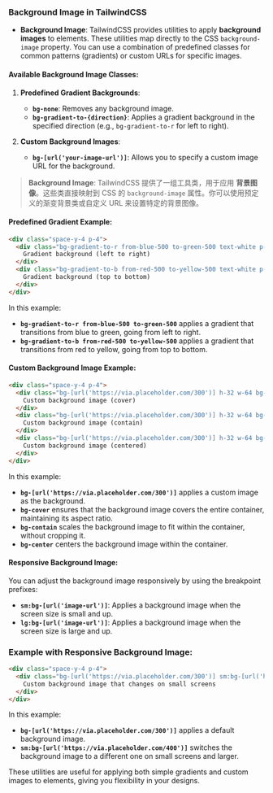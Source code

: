 ### Background Image in TailwindCSS

- **Background Image**: TailwindCSS provides utilities to apply **background images** to elements. These utilities map directly to the CSS `background-image` property. You can use a combination of predefined classes for common patterns (gradients) or custom URLs for specific images.

#### Available Background Image Classes:
1. **Predefined Gradient Backgrounds**:
   - **`bg-none`**: Removes any background image.
   - **`bg-gradient-to-{direction}`**: Applies a gradient background in the specified direction (e.g., `bg-gradient-to-r` for left to right).
   
2. **Custom Background Images**:
   - **`bg-[url('your-image-url')]`**: Allows you to specify a custom image URL for the background.

> **Background Image**: TailwindCSS 提供了一组工具类，用于应用 **背景图像**。这些类直接映射到 CSS 的 `background-image` 属性。你可以使用预定义的渐变背景类或自定义 URL 来设置特定的背景图像。

#### Predefined Gradient Example:
```html
<div class="space-y-4 p-4">
  <div class="bg-gradient-to-r from-blue-500 to-green-500 text-white p-4">
    Gradient background (left to right)
  </div>
  <div class="bg-gradient-to-b from-red-500 to-yellow-500 text-white p-4">
    Gradient background (top to bottom)
  </div>
</div>
```

In this example:
- **`bg-gradient-to-r from-blue-500 to-green-500`** applies a gradient that transitions from blue to green, going from left to right.
- **`bg-gradient-to-b from-red-500 to-yellow-500`** applies a gradient that transitions from red to yellow, going from top to bottom.

#### Custom Background Image Example:
```html
<div class="space-y-4 p-4">
  <div class="bg-[url('https://via.placeholder.com/300')] h-32 w-64 bg-cover border">
    Custom background image (cover)
  </div>
  <div class="bg-[url('https://via.placeholder.com/300')] h-32 w-64 bg-contain border">
    Custom background image (contain)
  </div>
  <div class="bg-[url('https://via.placeholder.com/300')] h-32 w-64 bg-center border">
    Custom background image (centered)
  </div>
</div>
```

In this example:
- **`bg-[url('https://via.placeholder.com/300')]`** applies a custom image as the background.
- **`bg-cover`** ensures that the background image covers the entire container, maintaining its aspect ratio.
- **`bg-contain`** scales the background image to fit within the container, without cropping it.
- **`bg-center`** centers the background image within the container.

#### Responsive Background Image:
You can adjust the background image responsively by using the breakpoint prefixes:
- **`sm:bg-[url('image-url')]`**: Applies a background image when the screen size is small and up.
- **`lg:bg-[url('image-url')]`**: Applies a background image when the screen size is large and up.

### Example with Responsive Background Image:

```html
<div class="space-y-4 p-4">
  <div class="bg-[url('https://via.placeholder.com/300')] sm:bg-[url('https://via.placeholder.com/400')] h-32 w-64 bg-cover border">
    Custom background image that changes on small screens
  </div>
</div>
```

In this example:
- **`bg-[url('https://via.placeholder.com/300')]`** applies a default background image.
- **`sm:bg-[url('https://via.placeholder.com/400')]`** switches the background image to a different one on small screens and larger.

These utilities are useful for applying both simple gradients and custom images to elements, giving you flexibility in your designs.